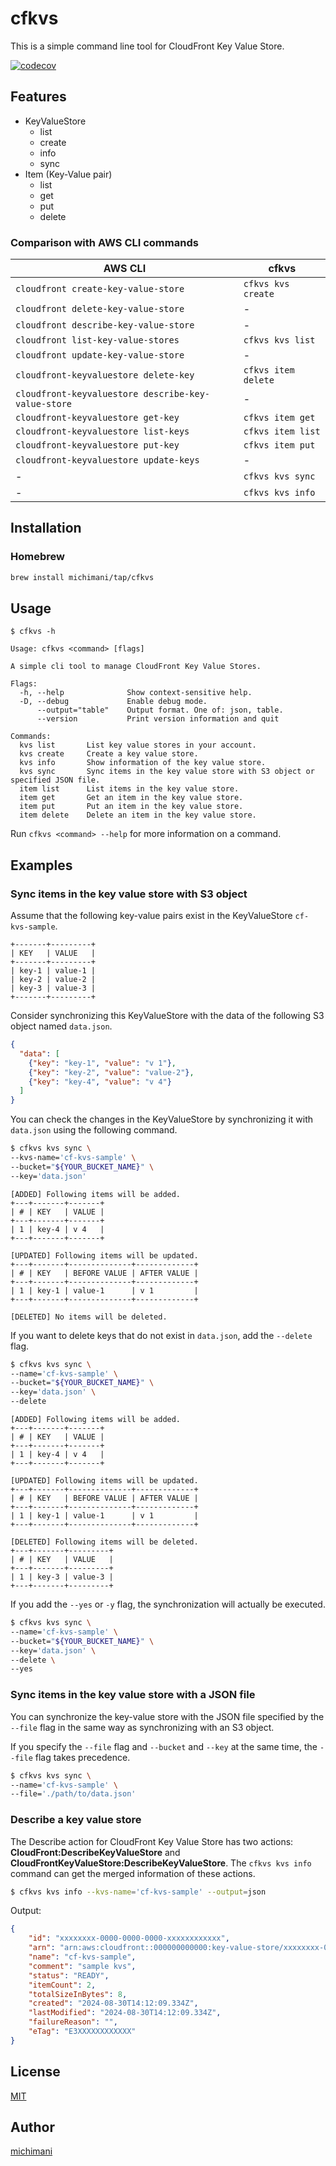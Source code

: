 cfkvs
===

This is a simple command line tool for CloudFront Key Value Store.

[![codecov](https://codecov.io/gh/michimani/cfkvs/graph/badge.svg?token=PWKPWONA8G)](https://codecov.io/gh/michimani/cfkvs)

## Features

- KeyValueStore
  - list
  - create
  - info
  - sync
- Item (Key-Value pair)
  - list
  - get
  - put
  - delete

### Comparison with AWS CLI commands

| AWS CLI | cfkvs |
| --- | --- |
| `cloudfront create-key-value-store` | `cfkvs kvs create` |
| `cloudfront delete-key-value-store` | - |
| `cloudfront describe-key-value-store` | - |
| `cloudfront list-key-value-stores` | `cfkvs kvs list` |
| `cloudfront update-key-value-store` | - |
| `cloudfront-keyvaluestore delete-key` | `cfkvs item delete` |
| `cloudfront-keyvaluestore describe-key-value-store` | - |
| `cloudfront-keyvaluestore get-key` | `cfkvs item get` |
| `cloudfront-keyvaluestore list-keys` | `cfkvs item list` |
| `cloudfront-keyvaluestore put-key` | `cfkvs item put` |
| `cloudfront-keyvaluestore update-keys` | - |
| - | `cfkvs kvs sync` |
| - | `cfkvs kvs info` |

## Installation

### Homebrew

```bash
brew install michimani/tap/cfkvs
```

## Usage

```
$ cfkvs -h

Usage: cfkvs <command> [flags]

A simple cli tool to manage CloudFront Key Value Stores.

Flags:
  -h, --help              Show context-sensitive help.
  -D, --debug             Enable debug mode.
      --output="table"    Output format. One of: json, table.
      --version           Print version information and quit

Commands:
  kvs list       List key value stores in your account.
  kvs create     Create a key value store.
  kvs info       Show information of the key value store.
  kvs sync       Sync items in the key value store with S3 object or specified JSON file.
  item list      List items in the key value store.
  item get       Get an item in the key value store.
  item put       Put an item in the key value store.
  item delete    Delete an item in the key value store.
```

Run `cfkvs <command> --help` for more information on a command.

## Examples

### Sync items in the key value store with S3 object

Assume that the following key-value pairs exist in the KeyValueStore `cf-kvs-sample`.

```
+-------+---------+
| KEY   | VALUE   |
+-------+---------+
| key-1 | value-1 |
| key-2 | value-2 |
| key-3 | value-3 |
+-------+---------+
```

Consider synchronizing this KeyValueStore with the data of the following S3 object named `data.json`.

```json
{
  "data": [
    {"key": "key-1", "value": "v 1"},
    {"key": "key-2", "value": "value-2"},
    {"key": "key-4", "value": "v 4"}
  ]
}
```

You can check the changes in the KeyValueStore by synchronizing it with `data.json` using the following command.

```bash
$ cfkvs kvs sync \
--kvs-name='cf-kvs-sample' \
--bucket="${YOUR_BUCKET_NAME}" \
--key='data.json'
```

```
[ADDED] Following items will be added.
+---+-------+-------+
| # | KEY   | VALUE |
+---+-------+-------+
| 1 | key-4 | v 4   |
+---+-------+-------+

[UPDATED] Following items will be updated.
+---+-------+--------------+-------------+
| # | KEY   | BEFORE VALUE | AFTER VALUE |
+---+-------+--------------+-------------+
| 1 | key-1 | value-1      | v 1         |
+---+-------+--------------+-------------+

[DELETED] No items will be deleted.
```

If you want to delete keys that do not exist in `data.json`, add the `--delete` flag.

```bash
$ cfkvs kvs sync \
--name='cf-kvs-sample' \
--bucket="${YOUR_BUCKET_NAME}" \
--key='data.json' \
--delete
```

```
[ADDED] Following items will be added.
+---+-------+-------+
| # | KEY   | VALUE |
+---+-------+-------+
| 1 | key-4 | v 4   |
+---+-------+-------+

[UPDATED] Following items will be updated.
+---+-------+--------------+-------------+
| # | KEY   | BEFORE VALUE | AFTER VALUE |
+---+-------+--------------+-------------+
| 1 | key-1 | value-1      | v 1         |
+---+-------+--------------+-------------+

[DELETED] Following items will be deleted.
+---+-------+---------+
| # | KEY   | VALUE   |
+---+-------+---------+
| 1 | key-3 | value-3 |
+---+-------+---------+
```

If you add the `--yes` or `-y` flag, the synchronization will actually be executed.

```bash
$ cfkvs kvs sync \
--name='cf-kvs-sample' \
--bucket="${YOUR_BUCKET_NAME}" \
--key='data.json' \
--delete \
--yes
```

### Sync items in the key value store with a JSON file

You can synchronize the key-value store with the JSON file specified by the `--file` flag in the same way as synchronizing with an S3 object.

If you specify the `--file` flag and `--bucket` and `--key` at the same time, the `--file` flag takes precedence.


```bash
$ cfkvs kvs sync \
--name='cf-kvs-sample' \
--file='./path/to/data.json'
```

### Describe a key value store

The Describe action for CloudFront Key Value Store has two actions: **CloudFront:DescribeKeyValueStore** and **CloudFrontKeyValueStore:DescribeKeyValueStore**. The `cfkvs kvs info` command can get the merged information of these actions.

```bash
$ cfkvs kvs info --kvs-name='cf-kvs-sample' --output=json
```

Output:

```json
{
    "id": "xxxxxxxx-0000-0000-0000-xxxxxxxxxxxx",
    "arn": "arn:aws:cloudfront::000000000000:key-value-store/xxxxxxxx-0000-0000-0000-xxxxxxxxxxxx",
    "name": "cf-kvs-sample",
    "comment": "sample kvs",
    "status": "READY",
    "itemCount": 2,
    "totalSizeInBytes": 8,
    "created": "2024-08-30T14:12:09.334Z",
    "lastModified": "2024-08-30T14:12:09.334Z",
    "failureReason": "",
    "eTag": "E3XXXXXXXXXXXX"
}
```


## License

[MIT](https://github.com/michimani/cfkvs/blob/main/LICENSE)

## Author

[michimani](https://github.com/michimani)

